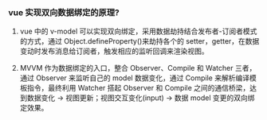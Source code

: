 ### vue 实现双向数据绑定的原理?

1. vue 中的 v-model 可以实现双向绑定，采用数据劫持结合发布者-订阅者模式的方式，通过 Object.defineProperty()来劫持各个的 setter，getter，在数据变动时发布消息给订阅者，触发相应的监听回调来渲染视图。

2. MVVM 作为数据绑定的入口，整合 Observer、Compile 和 Watcher 三者，通过 Observer 来监听自己的 model 数据变化，通过 Compile 来解析编译模板指令，最终利用 Watcher 搭起 Observer 和 Compile 之间的通信桥梁，达到数据变化 -> 视图更新；视图交互变化(input) -> 数据 model 变更的双向绑定效果。
